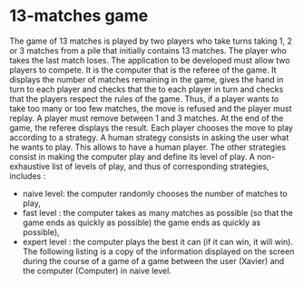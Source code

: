 # 13-matches game

The game of 13 matches is played by two players who take turns taking 1, 2 or 3 matches from a pile that initially contains 13 matches. The player who takes the last match loses.
The application to be developed must allow two players to compete. It is the computer that
is the referee of the game. It displays the number of matches remaining in the game, gives the hand in turn to each player and checks that the
to each player in turn and checks that the players respect the rules of the game. Thus, if a player
wants to take too many or too few matches, the move is refused and the player must replay. A player
must remove between 1 and 3 matches. At the end of the game, the referee displays the result.
Each player chooses the move to play according to a strategy. A human strategy
consists in asking the user what he wants to play. This allows to have a human player.
The other strategies consist in making the computer play and define its level of play. A
non-exhaustive list of levels of play, and thus of corresponding strategies, includes :
- naive level: the computer randomly chooses the number of matches to play,
- fast level : the computer takes as many matches as possible (so that the game ends as quickly as possible)
the game ends as quickly as possible),
- expert level : the computer plays the best it can (if it can win, it will win).
The following listing is a copy of the information displayed on the screen during the course of a game
of a game between the user (Xavier) and the computer (Computer) in naive level.
